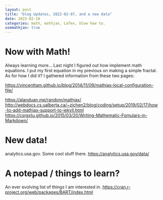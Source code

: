 ```yaml
---
layout: post
title: "blog Updates, 2022-02-07, and a new data"
date: 2022-02-10
categories: math, mathjax, LaTex, blow how to.
usemathjax: true
---
```


# Now with Math!
Always learning more... Last night I figured out how implement math equations. I put my first equation in my previous on making a simple fractal. As for how I did it? I gathered information from these two pages:


https://vincenttam.github.io/blog/2014/11/09/mathjax-local-configuration-file/

https://alanduan.me/random/mathjax/
http://webdocs.cs.ualberta.ca/~zichen2/blog/coding/setup/2019/02/17/how-to-add-mathjax-support-to-jekyll.html
https://csrgxtu.github.io/2015/03/20/Writing-Mathematic-Fomulars-in-Markdown/

# New data!
analytics.usa.gov. 
Some cool stuff there. 
https://analytics.usa.gov/data/

# A notepad / things to learn?
An ever evolving list of things I am interested in.
https://cran.r-project.org/web/packages/BART/index.html


